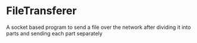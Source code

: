 FileTransferer
==============

A socket based program to send a file over the network after dividing it into parts and sending each part separately

